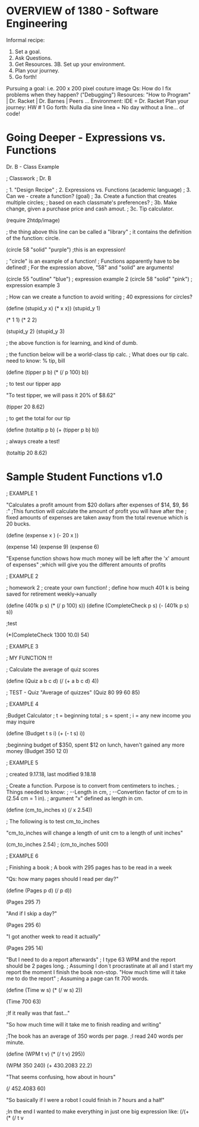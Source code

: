 
# OVERVIEW of 1380 - Software Engineering

Informal recipe:
1. Set a goal.
2. Ask Questions.
3. Get Resources.
3B. Set up your environment.
4. Plan your journey.
5. Go forth!

Pursuing a goal: i.e. 200 x 200 pixel couture image
Qs: How do I fix problems when they happen? ("Debugging")
Resources: "How to Program" | Dr. Racket | Dr. Barnes | Peers ...
Environment: IDE = Dr. Racket
Plan your journey: HW # 1
Go forth: Nulla dia sine linea = No day without a line... of code!

# Going Deeper - Expressions vs. Functions

Dr. B - Class Example



; Classwork
; Dr. B

; 1. "Design Recipe"
; 2. Expressions vs. Functions (academic language)
; 3. Can we - create a function? (goal)
; 3a. Create a function that creates multiple circles;
; based on each classmate's preferences?
; 3b. Make change, given a purchase price and cash amout.
; 3c. Tip calculator.

(require 2htdp/image)

; the thing above this line can be called a "library"
; it contains the definition of the function: circle.

(circle 58 "solid" "purple") ;this is an expression!

; "circle" is an example of a function!
; Functions apparently have to be defined!
; For the expression above, "58" and "solid" are arguments!

(circle 55 "outline" "blue") ; expression example 2
(circle 58 "solid" "pink")   ; expression example 3

; How can we create a function to avoid writing
; 40 expressions for circles?

(define (stupid_y x) (* x x))
(stupid_y 1)

(* 1 1)
(* 2 2)

(stupid_y 2)
(stupid_y 3)

; the above function is for learning, and kind of dumb.

; the function below will be a world-class tip calc.
; What does our tip calc. need to know: % tip, bill

(define (tipper p b) (* (/ p 100) b))

; to test our tipper app

"To test tipper, we will pass it 20% of $8.62"

(tipper 20 8.62)

; to get the total for our tip

(define (totaltip p b) (+ (tipper p b) b))

; always create a test!

(totaltip 20 8.62)

# Sample Student Functions v1.0

; EXAMPLE 1

"Calculates a profit amount from $20 dollars after expenses of $14, $9, $6 :"
;This function will calculate the amount of profit you will have after the
; fixed amounts of expenses are taken away from the total revenue which is 20 bucks.

(define (expense x ) (- 20 x ))

(expense 14)
(expense 9)
(expense 6)       

"Expense function shows how much money will be left after the 'x' amount of expenses"
;which will give you the different amounts of profits  

; EXAMPLE 2

; homework 2 
; create your own function!
; define how much 401 k is being saved for retirement weekly->anually 

(define (401k p s)  (* (/ p 100) s))
(define (CompleteCheck p s) (- (401k p s) s))

;test

(*(CompleteCheck 1300 10.0) 54)

; EXAMPLE 3

; MY FUNCTION !!!

; Calculate the average of quiz scores

(define (Quiz a b c d) (/ (+ a b c d) 4))

; TEST - Quiz
"Average of quizzes"
(Quiz 80 99 60 85)

; EXAMPLE 4

;Budget Calculator
; t = beginning total
; s = spent
; i = any new income you may inquire

(define (Budget t s i) (+ (- t s) i))

;beginning budget of $350, spent $12 on lunch, haven't gained any more money
(Budget 350 12 0)

; EXAMPLE 5

; created 9.17.18, last modified 9.18.18

; Create a function. Purpose is to convert from centimeters to inches.
; Things needed to know:
; --Length in cm,
; --Convertion factor of cm to in (2.54 cm = 1 in).
; argument "x" defined as length in cm.

(define (cm_to_inches x) (/ x 2.54))

; The following is to test cm_to_inches

"cm_to_inches will change a length of unit cm to a length of unit inches"

(cm_to_inches 2.54)
; (cm_to_inches 500)

; EXAMPLE 6

; Finishing a book
; A book with 295 pages has to be read in a week

"Qs: how many pages should I read per day?"

(define (Pages p d) (/ p d))

(Pages 295 7)

"And if I skip a day?"

(Pages 295 6)

"I got another week to read it actually"

(Pages 295 14)

"But I need to do a report afterwards"
; I type 63 WPM and the report should be 2 pages long.
; Assuming I don´t procrastinate at all and I start my report the moment I finish the book non-stop.
"How much time will it take me to do the report"
; Assuming a page can fit 700 words.

(define (Time w s) (* (/ w s) 2)) 

(Time 700 63)

;If it really was that fast..."

"So how much time will it take me to finish reading and writing"

;The book has an average of 350 words per page.
;I read 240 words per minute.

(define (WPM t v) (* (/ t v) 295))

(WPM 350 240)
(+ 430.2083 22.2)

"That seems confusing, how about in hours"

(/ 452.4083 60)

"So basically if I were a robot I could finish in 7 hours and a half"

;In the end I wanted to make everything in just one big expression like: (/(+(* (/ t v
